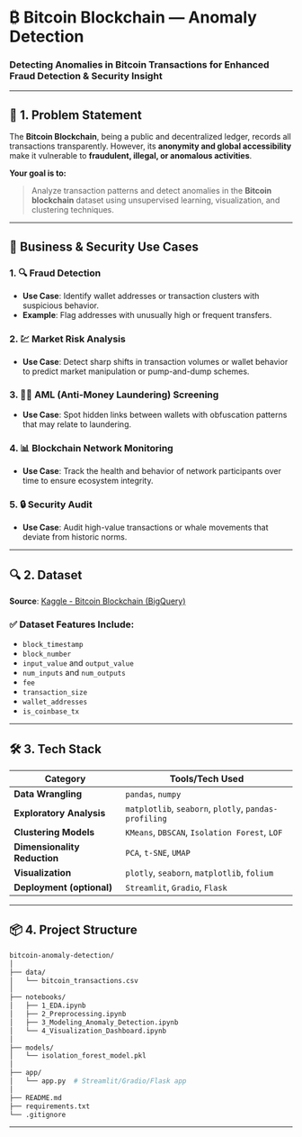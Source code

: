 # ₿ Bitcoin Blockchain — Anomaly Detection

### Detecting Anomalies in Bitcoin Transactions for Enhanced Fraud Detection & Security Insight

---

## 📌 1. Problem Statement

The **Bitcoin Blockchain**, being a public and decentralized ledger, records all transactions transparently. However, its **anonymity and global accessibility** make it vulnerable to **fraudulent, illegal, or anomalous activities**.

**Your goal is to:**

> Analyze transaction patterns and detect anomalies in the **Bitcoin blockchain** dataset using unsupervised learning, visualization, and clustering techniques.

---

## 🎯 Business & Security Use Cases

### 1. 🔍 Fraud Detection
- **Use Case**: Identify wallet addresses or transaction clusters with suspicious behavior.
- **Example**: Flag addresses with unusually high or frequent transfers.

### 2. 💹 Market Risk Analysis
- **Use Case**: Detect sharp shifts in transaction volumes or wallet behavior to predict market manipulation or pump-and-dump schemes.

### 3. 🕵️‍♀️ AML (Anti-Money Laundering) Screening
- **Use Case**: Spot hidden links between wallets with obfuscation patterns that may relate to laundering.

### 4. 📊 Blockchain Network Monitoring
- **Use Case**: Track the health and behavior of network participants over time to ensure ecosystem integrity.

### 5. 🔒 Security Audit
- **Use Case**: Audit high-value transactions or whale movements that deviate from historic norms.

---

## 🔍 2. Dataset

**Source**: [Kaggle - Bitcoin Blockchain (BigQuery)](https://www.kaggle.com/datasets/bigquery/bitcoin-blockchain)

### ✅ Dataset Features Include:
- `block_timestamp`
- `block_number`
- `input_value` and `output_value`
- `num_inputs` and `num_outputs`
- `fee`
- `transaction_size`
- `wallet_addresses`
- `is_coinbase_tx`

---

## 🛠️ 3. Tech Stack

| Category              | Tools/Tech Used                           |
|-----------------------|-------------------------------------------|
| **Data Wrangling**    | `pandas`, `numpy`                         |
| **Exploratory Analysis** | `matplotlib`, `seaborn`, `plotly`, `pandas-profiling` |
| **Clustering Models** | `KMeans`, `DBSCAN`, `Isolation Forest`, `LOF` |
| **Dimensionality Reduction** | `PCA`, `t-SNE`, `UMAP`                   |
| **Visualization**     | `plotly`, `seaborn`, `matplotlib`, `folium` |
| **Deployment (optional)** | `Streamlit`, `Gradio`, `Flask`            |

---

## 📦 4. Project Structure

```bash
bitcoin-anomaly-detection/
│
├── data/
│   └── bitcoin_transactions.csv
│
├── notebooks/
│   ├── 1_EDA.ipynb
│   ├── 2_Preprocessing.ipynb
│   ├── 3_Modeling_Anomaly_Detection.ipynb
│   └── 4_Visualization_Dashboard.ipynb
│
├── models/
│   └── isolation_forest_model.pkl
│
├── app/
│   └── app.py  # Streamlit/Gradio/Flask app
│
├── README.md
├── requirements.txt
└── .gitignore
```

---

